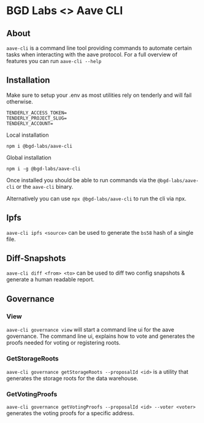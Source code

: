 # BGD Labs <> Aave CLI

## About

`aave-cli` is a command line tool providing commands to automate certain tasks when interacting with the aave protocol.
For a full overview of features you can run `aave-cli --help`

## Installation

Make sure to setup your .env as most utilities rely on tenderly and will fail otherwise.

```
TENDERLY_ACCESS_TOKEN=
TENDERLY_PROJECT_SLUG=
TENDERLY_ACCOUNT=
```

Local installation

```
npm i @bgd-labs/aave-cli
```

Global installation

```
npm i -g @bgd-labs/aave-cli
```

Once installed you should be able to run commands via the `@bgd-labs/aave-cli` or the `aave-cli` binary.

Alternatively you can use `npx @bgd-labs/aave-cli` to run the cli via npx.

## Ipfs

`aave-cli ipfs <source>` can be used to generate the `bs58` hash of a single file.

## Diff-Snapshots

`aave-cli diff <from> <to>` can be used to diff two config snapshots & generate a human readable report.

## Governance

### View

`aave-cli governance view` will start a command line ui for the aave governance.
The command line ui, explains how to vote and generates the proofs needed for voting or registering roots.

### GetStorageRoots

`aave-cli governance getStorageRoots --proposalId <id>` is a utility that generates the storage roots for the data warehouse.

### GetVotingProofs

`aave-cli governance getVotingProofs --proposalId <id> --voter <voter>` generates the voting proofs for a specific address.
